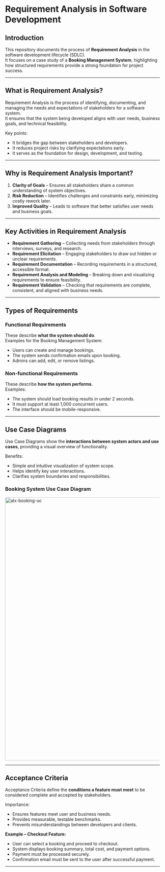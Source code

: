 # Requirement Analysis in Software Development

## Introduction
This repository documents the process of **Requirement Analysis** in the software development lifecycle (SDLC).  
It focuses on a case study of a **Booking Management System**, highlighting how structured requirements provide a strong foundation for project success.  

---

## What is Requirement Analysis?
Requirement Analysis is the process of identifying, documenting, and managing the needs and expectations of stakeholders for a software system.  
It ensures that the system being developed aligns with user needs, business goals, and technical feasibility.  

Key points:
- It bridges the gap between stakeholders and developers.  
- It reduces project risks by clarifying expectations early.  
- It serves as the foundation for design, development, and testing.  

---

## Why is Requirement Analysis Important?
1. **Clarity of Goals** – Ensures all stakeholders share a common understanding of system objectives.  
2. **Risk Reduction** – Identifies challenges and constraints early, minimizing costly rework later.  
3. **Improved Quality** – Leads to software that better satisfies user needs and business goals.  

---

## Key Activities in Requirement Analysis
- **Requirement Gathering** – Collecting needs from stakeholders through interviews, surveys, and research.  
- **Requirement Elicitation** – Engaging stakeholders to draw out hidden or unclear requirements.  
- **Requirement Documentation** – Recording requirements in a structured, accessible format.  
- **Requirement Analysis and Modeling** – Breaking down and visualizing requirements to ensure feasibility.  
- **Requirement Validation** – Checking that requirements are complete, consistent, and aligned with business needs.  

---

## Types of Requirements

### Functional Requirements
These describe **what the system should do**.  
Examples for the Booking Management System:  
- Users can create and manage bookings.  
- The system sends confirmation emails upon booking.  
- Admins can add, edit, or remove listings.  

### Non-functional Requirements
These describe **how the system performs**.  
Examples:  
- The system should load booking results in under 2 seconds.  
- It must support at least 1,000 concurrent users.  
- The interface should be mobile-responsive.  

---

## Use Case Diagrams
Use Case Diagrams show the **interactions between system actors and use cases**, providing a visual overview of functionality.  

Benefits:  
- Simple and intuitive visualization of system scope.  
- Helps identify key user interactions.  
- Clarifies system boundaries and responsibilities.  

### Booking System Use Case Diagram
<img width="3840" height="854" alt="alx-booking-uc" src="https://github.com/user-attachments/assets/d58e73fa-8bcc-4343-96a7-9c26731cd04c" />


---

## Acceptance Criteria
Acceptance Criteria define the **conditions a feature must meet** to be considered complete and accepted by stakeholders.  

Importance:  
- Ensures features meet user and business needs.  
- Provides measurable, testable benchmarks.  
- Prevents misunderstandings between developers and clients.  

**Example – Checkout Feature:**  
- User can select a booking and proceed to checkout.  
- System displays booking summary, total cost, and payment options.  
- Payment must be processed securely.  
- Confirmation email must be sent to the user after successful payment.  

---

